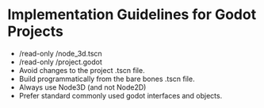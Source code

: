 # Implementation Guidelines for Godot Projects

- /read-only <myproject>/node_3d.tscn
- /read-only <myproject>/project.godot
- Avoid changes to the project .tscn file. 
- Build programmatically from the bare bones .tscn file.
- Always use Node3D (and not Node2D)
- Prefer standard commonly used godot interfaces and objects.



